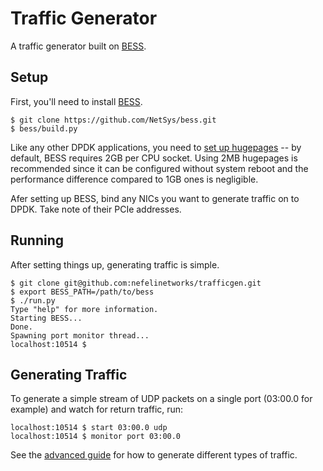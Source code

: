 # Traffic Generator

A traffic generator built on [BESS](https://github.com/NetSys/bess).

## Setup

First, you'll need to install [BESS](https://github.com/NetSys/bess).

```
$ git clone https://github.com/NetSys/bess.git
$ bess/build.py
```

Like any other DPDK applications, you need to [set up hugepages](
http://dpdk.org/doc/guides/linux_gsg/sys_reqs.html#reserving-hugepages-for-dpdk-use)
-- by default, BESS requires 2GB per CPU socket. Using 2MB hugepages is
recommended since it can be configured without system reboot and the
performance difference compared to 1GB ones is negligible.

Afer setting up BESS, bind any NICs you want to generate traffic on to DPDK.
Take note of their PCIe addresses.

## Running

After setting things up, generating traffic is simple.

```
$ git clone git@github.com:nefelinetworks/trafficgen.git
$ export BESS_PATH=/path/to/bess
$ ./run.py
Type "help" for more information.
Starting BESS...
Done.
Spawning port monitor thread...
localhost:10514 $
```

## Generating Traffic

To generate a simple stream of UDP packets on a single port (03:00.0 for
example) and watch for return traffic, run:

```
localhost:10514 $ start 03:00.0 udp
localhost:10514 $ monitor port 03:00.0
```

See the [advanced guide](AdvancedGuide.md) for how to generate different types
of traffic.

